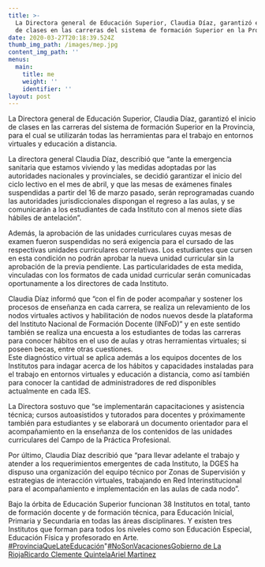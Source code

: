 ```yaml
---
title: >-
  La Directora general de Educación Superior, Claudia Díaz, garantizó el inicio
  de clases en las carreras del sistema de formación Superior en la Provincia
date: 2020-03-27T20:18:39.524Z
thumb_img_path: /images/mep.jpg
content_img_path: ''
menus:
  main:
    title: me
    weight: ''
    identifier: ''
layout: post
---
```

La Directora general de Educación Superior, Claudia Díaz, garantizó el inicio de clases en las carreras del sistema de formación Superior en la Provincia, para el cual se utilizarán todas las herramientas para el trabajo en entornos virtuales y educación a distancia.

La directora general Claudia Díaz, describió que “ante la emergencia sanitaria que estamos viviendo y las medidas adoptadas por las autoridades nacionales y provinciales, se decidió garantizar el inicio del ciclo lectivo en el mes de abril, y que las mesas de exámenes finales suspendidas a partir del 16 de marzo pasado, serán reprogramadas cuando las autoridades jurisdiccionales dispongan el regreso a las aulas, y se comunicarán a los estudiantes de cada Instituto con al menos siete días hábiles de antelación”.

Además, la aprobación de las unidades curriculares cuyas mesas de examen fueron suspendidas no será exigencia para el cursado de las respectivas unidades curriculares correlativas. Los estudiantes que cursen en esta condición no podrán aprobar la nueva unidad curricular sin la aprobación de la previa pendiente. Las particularidades de esta medida, vinculadas con los formatos de cada unidad curricular serán comunicadas oportunamente a los directores de cada Instituto.

Claudia Díaz informó que “con el fin de poder acompañar y sostener los procesos de enseñanza en cada carrera, se realiza un relevamiento de los nodos virtuales activos y habilitación de nodos nuevos desde la plataforma del Instituto Nacional de Formación Docente (INFoD)” y en este sentido también se realiza una encuesta a los estudiantes de todas las carreras para conocer hábitos en el uso de aulas y otras herramientas virtuales; si poseen becas, entre otras cuestiones.\
Este diagnóstico virtual se aplica además a los equipos docentes de los Institutos para indagar acerca de los hábitos y capacidades instaladas para el trabajo en entornos virtuales y educación a distancia, como así también para conocer la cantidad de administradores de red disponibles actualmente en cada IES.

La Directora sostuvo que “se implementarán capacitaciones y asistencia técnica; cursos autoasistidos y tutorados para docentes y próximamente también para estudiantes y se elaborará un documento orientador para el acompañamiento en la enseñanza de los contenidos de las unidades curriculares del Campo de la Práctica Profesional.

Por último, Claudia Díaz describió que “para llevar adelante el trabajo y atender a los requerimientos emergentes de cada Instituto, la DGES ha dispuso una organización del equipo técnico por Zonas de Supervisión y estrategias de interacción virtuales, trabajando en Red Interinstitucional para el acompañamiento e implementación en las aulas de cada nodo”.

Bajo la órbita de Educación Superior funcionan 38 Institutos en total, tanto de formación docente y de formación técnica, para Educación Inicial, Primaria y Secundaria en todas las áreas disciplinares. Y existen tres Institutos que forman para todos los niveles como son Educación Especial, Educación Física y profesorado en Arte.\
[\#ProvinciaQueLateEducación](https://es-la.facebook.com/hashtag/provinciaquelateeducaci%C3%B3n?source=feed_text&epa=HASHTAG&__xts__%5B0%5D=68.ARBr7Jmf1610SMrC_frkgYYeQaHEPClO_kOS3hKNXYIIIWnrVjqr_FkHr2694zDe05uhrbDYqrjsEa5ZCOg6c6V7IIMprKJNCGTNiYHX0mdl5lgHM0gMEEff_gMseKHdZ6cZwceerrJUrzzlaukRjPe1xN1zoSwc52-0FzXGr7jVpMG56Bd2neiC_15fp_HlodqFv1VdA_d_JUkLXKwiNI28DRb2cAOsciNOEgLJQwXe7yGf9eNgJ0fGJg9-SrCPc333VSF2pkDL-Dc7Yz1qQisDy4iuwv2Vzmm1mGdqm0MJlC5aXxsLqbyzNTjSbrv4MOz8sodiivLS3LF56Lo49zT8y92P&__tn__=%2ANK-R)"[\#NoSonVacaciones](https://es-la.facebook.com/hashtag/nosonvacaciones?source=feed_text&epa=HASHTAG&__xts__%5B0%5D=68.ARBr7Jmf1610SMrC_frkgYYeQaHEPClO_kOS3hKNXYIIIWnrVjqr_FkHr2694zDe05uhrbDYqrjsEa5ZCOg6c6V7IIMprKJNCGTNiYHX0mdl5lgHM0gMEEff_gMseKHdZ6cZwceerrJUrzzlaukRjPe1xN1zoSwc52-0FzXGr7jVpMG56Bd2neiC_15fp_HlodqFv1VdA_d_JUkLXKwiNI28DRb2cAOsciNOEgLJQwXe7yGf9eNgJ0fGJg9-SrCPc333VSF2pkDL-Dc7Yz1qQisDy4iuwv2Vzmm1mGdqm0MJlC5aXxsLqbyzNTjSbrv4MOz8sodiivLS3LF56Lo49zT8y92P&__tn__=%2ANK-R)[Gobierno de La Rioja](https://www.facebook.com/gobiernodelarioja/?__xts__%5B0%5D=68.ARCYZrsfJ1UFxTTOvLnDRya0Qoteg4omwwYzVbpquEEQms848-2txiZapwcepqUVBMUHkbrPwTWjZARY33UhM_0zu_klUwT8UK2KV_EUjjRreY5VzwhRktjG9bMq65d06bvVH821n-B1bLl8uR_jQeesgepO9us6mnJ-_yTtw3qD6jDsStzUAaCfeCjctqcRNUnfqtwOUNBYDEUkCLqk1fzHfN4zf-GsxtQ4d4XyDukyugSDJLliywIbRRQl1ka9pClyn5YJ-rtj6-BLdaXCN1-XGsO0SR5Cl8g4OlJ8G6J_XjU9ttieOhqTkeIbru8JHCQvDGDZg2fNQxTiYwntAM9RIRBv&__xts__%5B1%5D=68.ARBr7Jmf1610SMrC_frkgYYeQaHEPClO_kOS3hKNXYIIIWnrVjqr_FkHr2694zDe05uhrbDYqrjsEa5ZCOg6c6V7IIMprKJNCGTNiYHX0mdl5lgHM0gMEEff_gMseKHdZ6cZwceerrJUrzzlaukRjPe1xN1zoSwc52-0FzXGr7jVpMG56Bd2neiC_15fp_HlodqFv1VdA_d_JUkLXKwiNI28DRb2cAOsciNOEgLJQwXe7yGf9eNgJ0fGJg9-SrCPc333VSF2pkDL-Dc7Yz1qQisDy4iuwv2Vzmm1mGdqm0MJlC5aXxsLqbyzNTjSbrv4MOz8sodiivLS3LF56Lo49zT8y92P&fref=mentions&__tn__=K-R)[Ricardo Clemente Quintela](https://www.facebook.com/quintela.ricardo.clemente/?__xts__%5B0%5D=68.ARCYZrsfJ1UFxTTOvLnDRya0Qoteg4omwwYzVbpquEEQms848-2txiZapwcepqUVBMUHkbrPwTWjZARY33UhM_0zu_klUwT8UK2KV_EUjjRreY5VzwhRktjG9bMq65d06bvVH821n-B1bLl8uR_jQeesgepO9us6mnJ-_yTtw3qD6jDsStzUAaCfeCjctqcRNUnfqtwOUNBYDEUkCLqk1fzHfN4zf-GsxtQ4d4XyDukyugSDJLliywIbRRQl1ka9pClyn5YJ-rtj6-BLdaXCN1-XGsO0SR5Cl8g4OlJ8G6J_XjU9ttieOhqTkeIbru8JHCQvDGDZg2fNQxTiYwntAM9RIRBv&__xts__%5B1%5D=68.ARBr7Jmf1610SMrC_frkgYYeQaHEPClO_kOS3hKNXYIIIWnrVjqr_FkHr2694zDe05uhrbDYqrjsEa5ZCOg6c6V7IIMprKJNCGTNiYHX0mdl5lgHM0gMEEff_gMseKHdZ6cZwceerrJUrzzlaukRjPe1xN1zoSwc52-0FzXGr7jVpMG56Bd2neiC_15fp_HlodqFv1VdA_d_JUkLXKwiNI28DRb2cAOsciNOEgLJQwXe7yGf9eNgJ0fGJg9-SrCPc333VSF2pkDL-Dc7Yz1qQisDy4iuwv2Vzmm1mGdqm0MJlC5aXxsLqbyzNTjSbrv4MOz8sodiivLS3LF56Lo49zT8y92P&fref=mentions&__tn__=K-R)[Ariel Martinez](https://www.facebook.com/ArielMartinezLR/?__xts__%5B0%5D=68.ARCYZrsfJ1UFxTTOvLnDRya0Qoteg4omwwYzVbpquEEQms848-2txiZapwcepqUVBMUHkbrPwTWjZARY33UhM_0zu_klUwT8UK2KV_EUjjRreY5VzwhRktjG9bMq65d06bvVH821n-B1bLl8uR_jQeesgepO9us6mnJ-_yTtw3qD6jDsStzUAaCfeCjctqcRNUnfqtwOUNBYDEUkCLqk1fzHfN4zf-GsxtQ4d4XyDukyugSDJLliywIbRRQl1ka9pClyn5YJ-rtj6-BLdaXCN1-XGsO0SR5Cl8g4OlJ8G6J_XjU9ttieOhqTkeIbru8JHCQvDGDZg2fNQxTiYwntAM9RIRBv&__xts__%5B1%5D=68.ARBr7Jmf1610SMrC_frkgYYeQaHEPClO_kOS3hKNXYIIIWnrVjqr_FkHr2694zDe05uhrbDYqrjsEa5ZCOg6c6V7IIMprKJNCGTNiYHX0mdl5lgHM0gMEEff_gMseKHdZ6cZwceerrJUrzzlaukRjPe1xN1zoSwc52-0FzXGr7jVpMG56Bd2neiC_15fp_HlodqFv1VdA_d_JUkLXKwiNI28DRb2cAOsciNOEgLJQwXe7yGf9eNgJ0fGJg9-SrCPc333VSF2pkDL-Dc7Yz1qQisDy4iuwv2Vzmm1mGdqm0MJlC5aXxsLqbyzNTjSbrv4MOz8sodiivLS3LF56Lo49zT8y92P&fref=mentions&__tn__=K-R)